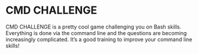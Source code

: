 # CMD CHALLENGE
CMD CHALLENGE is a pretty cool game challenging you on Bash skills.
Everything is done via the command line and the questions are becoming increasingly complicated.
It’s a good training to improve your command line skills!
